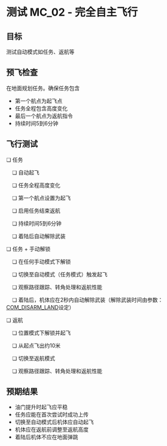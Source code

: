# 测试 MC_02 - 完全自主飞行

## 目标

测试自动模式如任务、返航等

## 预飞检查

在地面规划任务。确保任务包含

- 第一个航点为起飞点  
- 任务全程包含高度变化  
- 最后一个航点为返航指令  
- 持续时间5到6分钟  

## 飞行测试

❏ 任务  

&nbsp;&nbsp;&nbsp;&nbsp;❏ 自动起飞  

&nbsp;&nbsp;&nbsp;&nbsp;❏ 任务全程高度变化  

&nbsp;&nbsp;&nbsp;&nbsp;❏ 第一个航点设置为起飞  

&nbsp;&nbsp;&nbsp;&nbsp;❏ 启用任务结束返航  

&nbsp;&nbsp;&nbsp;&nbsp;❏ 持续时间5到6分钟  

&nbsp;&nbsp;&nbsp;&nbsp;❏ 着陆后自动解除武装  

❏ 任务 + 手动解锁  

&nbsp;&nbsp;&nbsp;&nbsp;❏ 在任何手动模式下解锁  

&nbsp;&nbsp;&nbsp;&nbsp;❏ 切换至自动模式（任务模式）触发起飞  

&nbsp;&nbsp;&nbsp;&nbsp;❏ 观察路径跟踪、转角处理和返航性能  

&nbsp;&nbsp;&nbsp;&nbsp;❏ 着陆后，机体应在2秒内自动解除武装（解除武装时间由参数：[COM_DISARM_LAND](../advanced_config/parameter_reference.md#COM_DISARM_LAND)设定）  

❏ 返航  

&nbsp;&nbsp;&nbsp;&nbsp;❏ 位置模式下解锁并起飞  

&nbsp;&nbsp;&nbsp;&nbsp;❏ 从起点飞出约10米  

&nbsp;&nbsp;&nbsp;&nbsp;❏ 切换至返航模式  

&nbsp;&nbsp;&nbsp;&nbsp;❏ 观察路径跟踪、转角处理和返航性能  

## 预期结果  

- 油门提升时起飞应平稳  
- 任务应能在首次尝试时成功上传  
- 切换至自动模式后机体应自动起飞  
- 机体应在返航前调整至返航高度  
- 着陆后机体不应在地面弹跳  

<!--  
MC_002 - 完全自主飞行  

-	确保自动解除武装功能已启用  
-	QGC打开test1_mission.plan并同步到机体  
-	通过QGC的开始任务滑块起飞  
-	检查机体完成任务  
-	允许机体自动着陆，必要时切换手动控制并在日志描述中说明原因  
-	检查机体是否自动解除武装  
-->